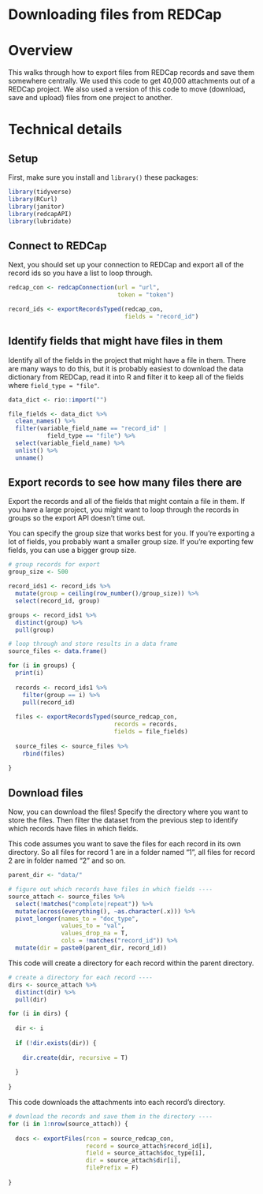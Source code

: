Downloading files from REDCap
================

# Overview

This walks through how to export files from REDCap records and save them
somewhere centrally. We used this code to get 40,000 attachments out of
a REDCap project. We also used a version of this code to move (download,
save and upload) files from one project to another.

# Technical details

## Setup

First, make sure you install and `library()` these packages:

``` r
library(tidyverse)
library(RCurl)
library(janitor)
library(redcapAPI)
library(lubridate)
```

## Connect to REDCap

Next, you should set up your connection to REDCap and export all of the
record ids so you have a list to loop through.

``` r
redcap_con <- redcapConnection(url = "url", 
                               token = "token")

record_ids <- exportRecordsTyped(redcap_con,
                                 fields = "record_id")
```

## Identify fields that might have files in them

Identify all of the fields in the project that might have a file in
them. There are many ways to do this, but it is probably easiest to
download the data dictionary from REDCap, read it into R and filter it
to keep all of the fields where `field_type = "file"`.

``` r
data_dict <- rio::import("")

file_fields <- data_dict %>%
  clean_names() %>%
  filter(variable_field_name == "record_id" |
           field_type == "file") %>%
  select(variable_field_name) %>%
  unlist() %>%
  unname()
```

## Export records to see how many files there are

Export the records and all of the fields that might contain a file in
them. If you have a large project, you might want to loop through the
records in groups so the export API doesn’t time out.

You can specify the group size that works best for you. If you’re
exporting a lot of fields, you probably want a smaller group size. If
you’re exporting few fields, you can use a bigger group size.

``` r
# group records for export 
group_size <- 500

record_ids1 <- record_ids %>%
  mutate(group = ceiling(row_number()/group_size)) %>%
  select(record_id, group)

groups <- record_ids1 %>%
  distinct(group) %>%
  pull(group)

# loop through and store results in a data frame 
source_files <- data.frame()

for (i in groups) {
  print(i)
  
  records <- record_ids1 %>%  
    filter(group == i) %>%
    pull(record_id)
  
  files <- exportRecordsTyped(source_redcap_con,
                              records = records,
                              fields = file_fields)
  
  source_files <- source_files %>%
    rbind(files)
  
}
```

## Download files

Now, you can download the files! Specify the directory where you want to
store the files. Then filter the dataset from the previous step to
identify which records have files in which fields.

This code assumes you want to save the files for each record in its own
directory. So all files for record 1 are in a folder named “1”, all
files for record 2 are in folder named “2” and so on.

``` r
parent_dir <- "data/"

# figure out which records have files in which fields ----
source_attach <- source_files %>%
  select(!matches("complete|repeat")) %>%
  mutate(across(everything(), ~as.character(.x))) %>% 
  pivot_longer(names_to = "doc_type",
               values_to = "val",
               values_drop_na = T,
               cols = !matches("record_id")) %>%
  mutate(dir = paste0(parent_dir, record_id))
```

This code will create a directory for each record within the parent
directory.

``` r
# create a directory for each record ----
dirs <- source_attach %>%
  distinct(dir) %>%
  pull(dir)

for (i in dirs) {
  
  dir <- i
  
  if (!dir.exists(dir)) {
    
    dir.create(dir, recursive = T) 
    
  }
  
}
```

This code downloads the attachments into each record’s directory.

``` r
# download the records and save them in the directory ----
for (i in 1:nrow(source_attach)) {
  
  docs <- exportFiles(rcon = source_redcap_con, 
                      record = source_attach$record_id[i], 
                      field = source_attach$doc_type[i],
                      dir = source_attach$dir[i], 
                      filePrefix = F) 
  
}
```
